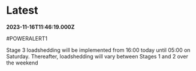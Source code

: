 # Latest

**2023-11-16T11:46:19.000Z**

\#POWERALERT1

Stage 3 loadshedding will be implemented from 16:00 today until 05:00 on Saturday. Thereafter, loadshedding will vary between Stages 1 and 2 over the weekend
